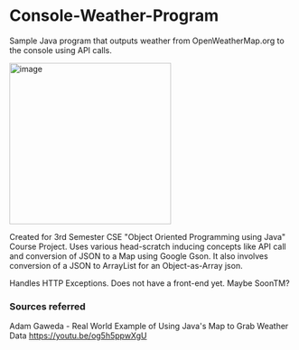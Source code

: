 # Console-Weather-Program
Sample Java program that outputs weather from OpenWeatherMap.org to the console using API calls.

<img width="286" alt="image" src="https://user-images.githubusercontent.com/99063193/218829047-2c5141aa-90c5-479d-b8f6-f155d7d6298f.png">

Created for 3rd Semester CSE "Object Oriented Programming using Java" Course Project.
Uses various head-scratch inducing concepts like API call and conversion of JSON to a Map using Google Gson.
It also involves conversion of a JSON to ArrayList for an Object-as-Array json.

Handles HTTP Exceptions. Does not have a front-end yet. Maybe SoonTM?

### Sources referred
Adam Gaweda - Real World Example of Using Java's Map to Grab Weather Data
https://youtu.be/og5h5ppwXgU

